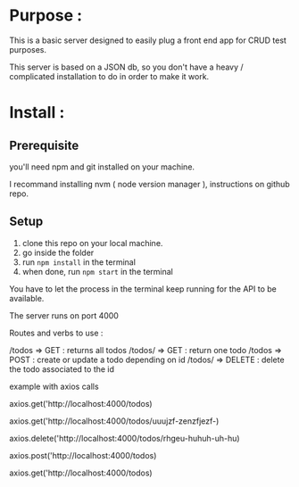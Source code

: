 # Purpose :

This is a basic server designed to easily plug a front end app for CRUD test purposes.

This server is based on a JSON db, so you don't have a heavy / complicated installation to do in order to make it work.

# Install : 

## Prerequisite
you'll need npm and git installed on your machine.

I recommand installing nvm ( node version manager ), instructions on github repo.

## Setup
1) clone this repo on your local machine.
2) go inside the folder
3) run ```npm install``` in the terminal
4) when done, run ```npm start``` in the terminal

You have to let the process in the terminal keep running for the API to be available.

The server runs on port 4000

Routes and verbs to use : 

/todos => GET : returns all todos
/todos/<id> => GET : return one todo
/todos => POST : create or update a todo depending on id 
/todos/<id> => DELETE : delete the todo associated to the id

example with axios calls 

axios.get('http://localhost:4000/todos)

axios.get('http://localhost:4000/todos/uuujzf-zenzfjezf-)

axios.delete('http://localhost:4000/todos/rhgeu-huhuh-uh-hu)

axios.post('http://localhost:4000/todos)

axios.get('http://localhost:4000/todos)
